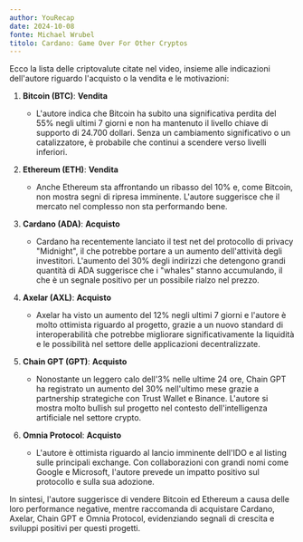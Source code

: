```yaml
---
author: YouRecap
date: 2024-10-08
fonte: Michael Wrubel
titolo: Cardano: Game Over For Other Cryptos
---
```


Ecco la lista delle criptovalute citate nel video, insieme alle indicazioni dell'autore riguardo l'acquisto o la vendita e le motivazioni:

1. **Bitcoin (BTC)**: **Vendita**
   - L'autore indica che Bitcoin ha subito una significativa perdita del 55% negli ultimi 7 giorni e non ha mantenuto il livello chiave di supporto di 24.700 dollari. Senza un cambiamento significativo o un catalizzatore, è probabile che continui a scendere verso livelli inferiori.

2. **Ethereum (ETH)**: **Vendita**
   - Anche Ethereum sta affrontando un ribasso del 10% e, come Bitcoin, non mostra segni di ripresa imminente. L'autore suggerisce che il mercato nel complesso non sta performando bene.

3. **Cardano (ADA)**: **Acquisto**
   - Cardano ha recentemente lanciato il test net del protocollo di privacy "Midnight", il che potrebbe portare a un aumento dell'attività degli investitori. L'aumento del 30% degli indirizzi che detengono grandi quantità di ADA suggerisce che i "whales" stanno accumulando, il che è un segnale positivo per un possibile rialzo nel prezzo.

4. **Axelar (AXL)**: **Acquisto**
   - Axelar ha visto un aumento del 12% negli ultimi 7 giorni e l'autore è molto ottimista riguardo al progetto, grazie a un nuovo standard di interoperabilità che potrebbe migliorare significativamente la liquidità e le possibilità nel settore delle applicazioni decentralizzate.

5. **Chain GPT (GPT)**: **Acquisto**
   - Nonostante un leggero calo dell'3% nelle ultime 24 ore, Chain GPT ha registrato un aumento del 30% nell'ultimo mese grazie a partnership strategiche con Trust Wallet e Binance. L'autore si mostra molto bullish sul progetto nel contesto dell'intelligenza artificiale nel settore crypto.

6. **Omnia Protocol**: **Acquisto**
   - L'autore è ottimista riguardo al lancio imminente dell'IDO e al listing sulle principali exchange. Con collaborazioni con grandi nomi come Google e Microsoft, l'autore prevede un impatto positivo sul protocollo e sulla sua adozione.

In sintesi, l'autore suggerisce di vendere Bitcoin ed Ethereum a causa delle loro performance negative, mentre raccomanda di acquistare Cardano, Axelar, Chain GPT e Omnia Protocol, evidenziando segnali di crescita e sviluppi positivi per questi progetti.
